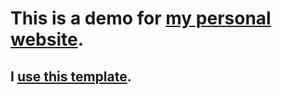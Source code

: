 # This is a demo for [my personal website](https://whaitian.github.io).

## I [use this template](https://github.com/mmistakes/mm-github-pages-starter/generate).
